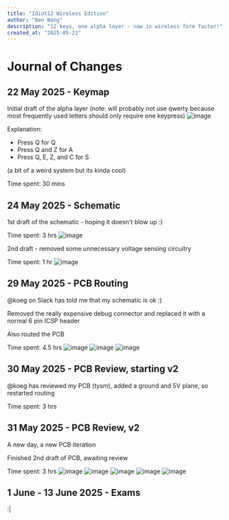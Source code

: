 ```yaml
---
title: "Idiot12 Wireless Edition"
author: "Ben Wang"
description: "12 keys, one alpha layer - now in wireless form factor!"
created_at: "2025-05-22"
---
```


# Journal of Changes
## 22 May 2025 - Keymap
Initial draft of the alpha layer (note: will probably not use qwerty because most frequently used letters should only require one keypress)
![image](img/keymap1.png)

Explanation:
- Press Q for Q
- Press Q and Z for A
- Press Q, E, Z, and C for S

(a bit of a weird system but its kinda cool)

Time spent: 30 mins

## 24 May 2025 - Schematic
1st draft of the schematic - hoping it doesn't blow up :)

Time spent: 3 hrs
![image](img/schematicv1.png)

2nd draft - removed some unnecessary voltage sensing circuitry

Time spent: 1 hr
![image](img/schematicv2.png)

## 29 May 2025 - PCB Routing
@koeg on Slack has told me that my schematic is ok :)

Removed the really expensive debug connector and replaced it with a normal 6 pin ICSP header

Also routed the PCB

Time spent: 4.5 hrs
![image](img/pcbv1_1.png)
![image](img/pcbv1_2.png)
![image](img/pcbv1_3.png)

## 30 May 2025 - PCB Review, starting v2
@koeg has reviewed my PCB (tysm), added a ground and 5V plane, so restarted routing

Time spent: 3 hrs

## 31 May 2025 - PCB Review, v2
A new day, a new PCB iteration

Finished 2nd draft of PCB, awaiting review

Time spent: 3 hrs
![image](img/pcbv2_1.png)
![image](img/pcbv2_2.png)
![image](img/pcbv2_3.png)
![image](img/pcbv2_4.png)
![image](img/pcbv2_5.png)

## 1 June - 13 June 2025 - Exams
:|

